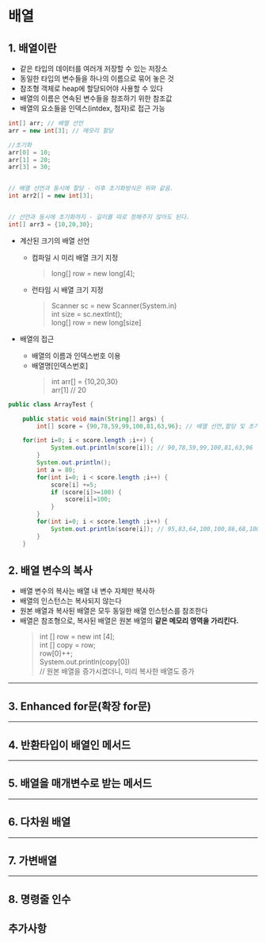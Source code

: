 # 배열
## 1. 배열이란
- 같은 타입의 데이터를 여러개 저장할 수 있는 저장소
- 동일한 타입의 변수들을 하나의 이름으로 묶어 놓은 것
- 참조형 객체로 heap에 할당되어야 사용할 수 있다
- 배열의 이름은 연속된 변수들을 참조하기 위한 참조값
- 배열의 요소들을 인덱스(intdex, 첨자)로 접근 가능

```java
int[] arr; // 배열 선언
arr = new int[3]; // 메모리 할당

//초기화
arr[0] = 10;
arr[1] = 20;
arr[3] = 30;


// 배열 선언과 동시에 할당 - 이후 초기화방식은 위와 같음.
int arr2[] = new int[3];


// 선언과 동시에 초기화까지 - 길이를 따로 정해주지 않아도 된다.
int[] arr3 = {10,20,30};
```

- 계산된 크기의 배열 선언
  - 컴파일 시 미리 배열 크기 지정
    > long[] row = new long[4];

  - 런타임 시 배열 크기 지정
    > Scanner sc = new Scanner(System.in)   
    > int size = sc.nextInt();   
    > long[] row = new long[size]

- 배열의 접근
  - 배열의 이름과 인덱스번호 이용
  - 배열명[인덱스번호]
    > int arr[] = {10,20,30}   
    > arr[1] // 20
 
```java
public class ArrayTest {

	public static void main(String[] args) {
		int[] score = {90,78,59,99,100,81,63,96}; // 배열 선언,할당 및 초기화

    for(int i=0; i < score.length ;i++) {
			System.out.println(score[i]); // 90,78,59,99,100,81,63,96
		}
		System.out.println();
		int a = 80;
		for(int i=0; i < score.length ;i++) {
			score[i] +=5;
			if (score[i]>=100) {
				score[i]=100;
			}
		}
		for(int i=0; i < score.length ;i++) {
			System.out.println(score[i]); // 95,83,64,100,100,86,68,100
		}
	}
  ```
  
  ## 2. 배열 변수의 복사
  - 배열 변수의 복사는 배열 내 변수 자체만 복사하
  - 배열의 인스턴스는 복사되지 않는다
  - 원본 배열과 복사된 배열은 모두 동일한 배열 인스턴스를 참조한다
  - 배열은 참조형으로, 복사된 배열은 원본 배열의 **같은 메모리 영역을 가리킨다.**
  	> int [] row = new int [4];   
  	> int [] copy = row;   
  	> row[0]++;   
  	> System.out.println(copy[0])   
  	> // 원본 배열을 증가시켰더니, 미리 복사한 배열도 증가
  
  
  ***
  
  ## 3. Enhanced for문(확장 for문)
  
  ***
  
  ## 4. 반환타입이 배열인 메서드
  
  ***
  
  ## 5. 배열을 매개변수로 받는 메서드
  
  ***
  
  ## 6. 다차원 배열
  
  ***
  
  ## 7. 가변배열
  
  ***
  
  ## 8. 명령줄 인수

## 추가사항
